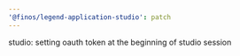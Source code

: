 ```yaml
---
'@finos/legend-application-studio': patch
---
```


studio: setting oauth token at the beginning of studio session
